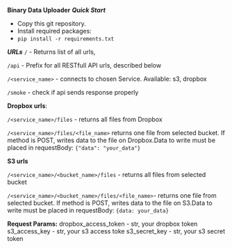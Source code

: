 **Binary Data Uploader**
***Quick Start***

 - Copy this git repository.
 - Install required packages:
 - `pip install -r requirements.txt`
 
 ***URLs***
`/` - Returns list of all urls,

`/api` - Prefix for all RESTfull API urls, described below

`/<service_name>` -  connects to chosen Service. Available: s3, dropbox

`/smoke`  - check if api sends response properly

**Dropbox urls**: 

`/<service_name>/files` - returns all files from Dropbox

`/<service_name>/files/<file_name>`  returns one file from selected bucket. If method is POST, writes data to the file on Dropbox.Data to write must be placed in requestBody: `{"data": "your_data"}`


**S3 urls**

`/<service_name>/<bucket_name>/files` - returns all files from selected bucket

`/<service_name>/<bucket_name>/files/<file_name>`-  returns one file from selected bucket. If method is POST, writes data to the file on S3.Data to write must be placed in requestBody: `{data: your_data}`

**Request Params:**
dropbox_access_token  - str, your dropbox token
s3_access_key - str, your s3 access toke
s3_secret_key - str, your s3 secret token